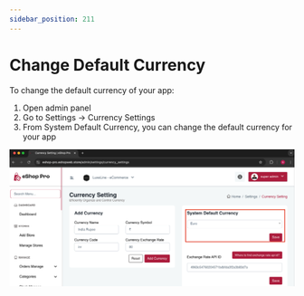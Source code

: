 ```yaml
---
sidebar_position: 211
---
```


# Change Default Currency

To change the default currency of your app:

1. Open admin panel
2. Go to Settings -> Currency Settings
3. From System Default Currency, you can change the default currency for your app

![Change Currency Settings](./img/changeCurrency.png)

            